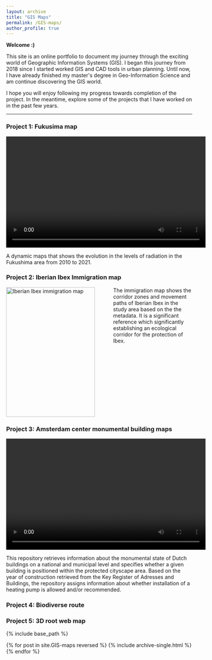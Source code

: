 ```yaml
---
layout: archive
title: "GIS Maps"
permalink: /GIS-maps/
author_profile: true
---
```

**Welcome :)**

This site is an online portfolio to document my journey through the exciting world of Geographic Information Systems (GIS). I began this journey from 2018 since I started worked GIS and CAD tools in urban planning. Until now, I have already finished my master's degree in Geo-Information Science and am continue discovering the GIS world.

I hope you will enjoy following my progress towards completion of the project. In the meantime, explore some of the projects that I have worked on in the past few years.

---

### **Project 1: Fukusima map**

<video width="540" height="300" controls>
  <source src="{{site.url}}/videos/fukushima.mp4" type="video/mp4">
</video>

A dynamic maps that shows the evolution in the levels of radiation in the Fukushima area from 2010 to 2021.

### **Project 2: Iberian Ibex Immigration map**

<img src="{{site.url}}/images/GIS-maps/Immigration_map.png" alt="Iberian Ibex immigration map" align="left" width=240 height=350 style="margin-right: 50px;">

The immigration map shows the corridor zones and movement paths of Iberian Ibex in the study area based on the the metadata. 
It is a significant reference which significantly establishing an ecological corridor for the protection of Ibex.

<br clear="left"/>

### **Project 3: Amsterdam center monumental building maps**

<video id="myVideo" width="540" height="300" controls>
  <source src="{{site.url}}/videos/monu-building.mp4" type="video/mp4">
</video>

This repository retrieves information about the monumental state of Dutch buildings on a national and municipal  level and specifies whether a given building is positioned within the protected cityscape area. 
Based on the year of construction retrieved from the Key Register of Adresses and Buildings, the repository assigns information about whether installation of a heating pump is allowed and/or recommended.

<script>
document.getElementById('myVideo').defaultPlaybackRate = 2.0;
</script>



### **Project 4: Biodiverse route**

### **Project 5: 3D root web map**

{% include base_path %}

{% for post in site.GIS-maps reversed %}
  {% include archive-single.html %}
{% endfor %}
